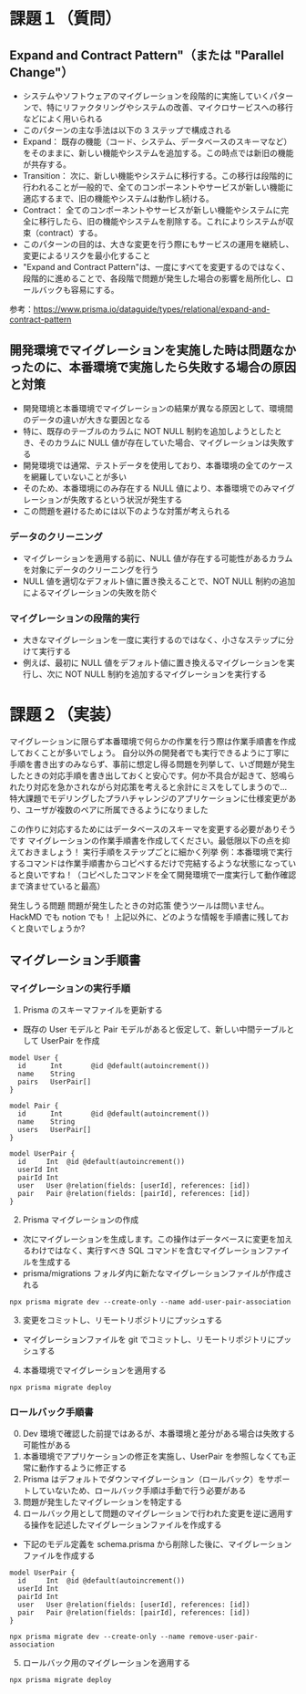 # 課題１（質問）

## Expand and Contract Pattern"（または "Parallel Change"）

- システムやソフトウェアのマイグレーションを段階的に実施していくパターンで、特にリファクタリングやシステムの改善、マイクロサービスへの移行などによく用いられる
- このパターンの主な手法は以下の 3 ステップで構成される
- Expand： 既存の機能（コード、システム、データベースのスキーマなど）をそのままに、新しい機能やシステムを追加する。この時点では新旧の機能が共存する。
- Transition： 次に、新しい機能やシステムに移行する。この移行は段階的に行われることが一般的で、全てのコンポーネントやサービスが新しい機能に適応するまで、旧の機能やシステムは動作し続ける。
- Contract： 全てのコンポーネントやサービスが新しい機能やシステムに完全に移行したら、旧の機能やシステムを削除する。これによりシステムが収束（contract）する。
- このパターンの目的は、大きな変更を行う際にもサービスの運用を継続し、変更によるリスクを最小化すること
- "Expand and Contract Pattern"は、一度にすべてを変更するのではなく、段階的に進めることで、各段階で問題が発生した場合の影響を局所化し、ロールバックも容易にする。

参考：https://www.prisma.io/dataguide/types/relational/expand-and-contract-pattern

## 開発環境でマイグレーションを実施した時は問題なかったのに、本番環境で実施したら失敗する場合の原因と対策

- 開発環境と本番環境でマイグレーションの結果が異なる原因として、環境間のデータの違いが大きな要因となる
- 特に、既存のテーブルのカラムに NOT NULL 制約を追加しようとしたとき、そのカラムに NULL 値が存在していた場合、マイグレーションは失敗する
- 開発環境では通常、テストデータを使用しており、本番環境の全てのケースを網羅していないことが多い
- そのため、本番環境にのみ存在する NULL 値により、本番環境でのみマイグレーションが失敗するという状況が発生する
- この問題を避けるためには以下のような対策が考えられる

### データのクリーニング

- マイグレーションを適用する前に、NULL 値が存在する可能性があるカラムを対象にデータのクリーニングを行う
- NULL 値を適切なデフォルト値に置き換えることで、NOT NULL 制約の追加によるマイグレーションの失敗を防ぐ

### マイグレーションの段階的実行

- 大きなマイグレーションを一度に実行するのではなく、小さなステップに分けて実行する
- 例えば、最初に NULL 値をデフォルト値に置き換えるマイグレーションを実行し、次に NOT NULL 制約を追加するマイグレーションを実行する

# 課題２（実装）

マイグレーションに限らず本番環境で何らかの作業を行う際は作業手順書を作成しておくことが多いでしょう。 自分以外の開発者でも実行できるように丁寧に手順を書き出すのみならず、事前に想定し得る問題を列挙して、いざ問題が発生したときの対応手順を書き出しておくと安心です。何か不具合が起きて、怒鳴られたり対応を急かされながら対応策を考えると余計にミスをしてしまうので...
特大課題でモデリングしたプラハチャレンジのアプリケーションに仕様変更があり、ユーザが複数のペアに所属できるようになりました

この作りに対応するためにはデータベースのスキーマを変更する必要がありそうです
マイグレーションの作業手順書を作成してください。最低限以下の点を抑えておきましょう！
実行手順をステップごとに細かく列挙
例：本番環境で実行するコマンドは作業手順書からコピペするだけで完結するような状態になっていると良いですね！（コピペしたコマンドを全て開発環境で一度実行して動作確認まで済ませていると最高）

発生しうる問題
問題が発生したときの対応策
使うツールは問いません。HackMD でも notion でも！
上記以外に、どのような情報を手順書に残しておくと良いでしょうか?

## マイグレーション手順書

### マイグレーションの実行手順

1. Prisma のスキーマファイルを更新する

- 既存の User モデルと Pair モデルがあると仮定して、新しい中間テーブルとして UserPair を作成

```
model User {
  id      Int       @id @default(autoincrement())
  name    String
  pairs   UserPair[]
}

model Pair {
  id      Int       @id @default(autoincrement())
  name    String
  users   UserPair[]
}

model UserPair {
  id     Int  @id @default(autoincrement())
  userId Int
  pairId Int
  user   User @relation(fields: [userId], references: [id])
  pair   Pair @relation(fields: [pairId], references: [id])
}
```

2. Prisma マイグレーションの作成

- 次にマイグレーションを生成します。この操作はデータベースに変更を加えるわけではなく、実行すべき SQL コマンドを含むマイグレーションファイルを生成する
- prisma/migrations フォルダ内に新たなマイグレーションファイルが作成される

```
npx prisma migrate dev --create-only --name add-user-pair-association
```

3. 変更をコミットし、リモートリポジトリにプッシュする

- マイグレーションファイルを git でコミットし、リモートリポジトリにプッシュする

4. 本番環境でマイグレーションを適用する

```
npx prisma migrate deploy
```

### ロールバック手順書

0. Dev 環境で確認した前提ではあるが、本番環境と差分がある場合は失敗する可能性がある
1. 本番環境でアプリケーションの修正を実施し、UserPair を参照しなくても正常に動作するように修正する
2. Prisma はデフォルトでダウンマイグレーション（ロールバック）をサポートしていないため、ロールバック手順は手動で行う必要がある
3. 問題が発生したマイグレーションを特定する
4. ロールバック用として問題のマイグレーションで行われた変更を逆に適用する操作を記述したマイグレーションファイルを作成する

- 下記のモデル定義を schema.prisma から削除した後に、マイグレーションファイルを作成する

```
model UserPair {
  id     Int  @id @default(autoincrement())
  userId Int
  pairId Int
  user   User @relation(fields: [userId], references: [id])
  pair   Pair @relation(fields: [pairId], references: [id])
}
```

```
npx prisma migrate dev --create-only --name remove-user-pair-association
```

5. ロールバック用のマイグレーションを適用する

```
npx prisma migrate deploy
```
